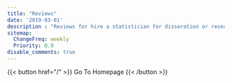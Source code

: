 ```yaml
---
title: "Reviews"
date: '2019-03-01'
description : "Reviews for hire a statistician for disseration or research project online. Freelance medical statistician or statistical consultant"
sitemap:
  ChangeFreq: weekly
  Priority: 0.9
disable_comments: true
---
```


<script type="text/javascript">
(function e(){var e=document.createElement("script");e.type="text/javascript",e.async=true,e.src="//staticw2.yotpo.com/2htNWav9UZ2zomAxet41ezNcBR6lTEXDAOHh3nEU/widget.js";var t=document.getElementsByTagName("script")[0];t.parentNode.insertBefore(e,t)})();
</script>

<div class="yotpo yotpo-main-widget"
data-product-id="statistical-analysis"
data-price="500"
data-currency="GBP"
data-name="data analysis"
data-url=""
data-image-url=""
data-description="Product description">
</div>


{{< button href="/" >}} Go To Homepage {{< /button >}}


